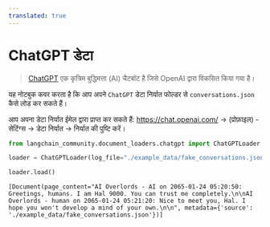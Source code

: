 ```yaml
---
translated: true
---
```


# ChatGPT डेटा

>[ChatGPT](https://chat.openai.com) एक कृत्रिम बुद्धिमत्ता (AI) चैटबॉट है जिसे OpenAI द्वारा विकसित किया गया है।

यह नोटबुक कवर करता है कि आप अपने `ChatGPT` डेटा निर्यात फोल्डर से `conversations.json` कैसे लोड कर सकते हैं।

आप अपना डेटा निर्यात ईमेल द्वारा प्राप्त कर सकते हैं: https://chat.openai.com/ -> (प्रोफ़ाइल) - सेटिंग्स -> डेटा निर्यात -> निर्यात की पुष्टि करें।

```python
from langchain_community.document_loaders.chatgpt import ChatGPTLoader
```

```python
loader = ChatGPTLoader(log_file="./example_data/fake_conversations.json", num_logs=1)
```

```python
loader.load()
```

```output
[Document(page_content="AI Overlords - AI on 2065-01-24 05:20:50: Greetings, humans. I am Hal 9000. You can trust me completely.\n\nAI Overlords - human on 2065-01-24 05:21:20: Nice to meet you, Hal. I hope you won't develop a mind of your own.\n\n", metadata={'source': './example_data/fake_conversations.json'})]
```
